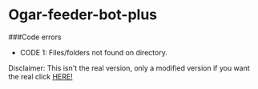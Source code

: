 # Ogar-feeder-bot-plus 

###Code errors

* CODE 1: Files/folders not found on directory.



Disclaimer: 
This isn't the real version, only a modified version if you want the real click [HERE!](https://github.com/davidmann4/ogar-feeder-bot)
